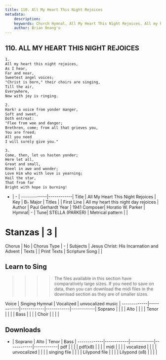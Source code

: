 ```yaml
---
title: 110. All My Heart This Night Rejoices
metadata:
    description: 
    keywords: Church Hymnal, All My Heart This Night Rejoices, All my heart this night day rejoices, 
    author: Brian Onang'o
---
```



## 110. ALL MY HEART THIS NIGHT REJOICES

```txt
1.
All my heart this night rejoices, 
As I hear, 
Far and near, 
Sweetest angel voices; 
"Christ is born," their choirs are singing, 
Till the air, 
Everywhere, 
Now with joy is ringing. 

2.
Hark! a voice from yonder manger, 
Soft and sweet, 
Doth entreat: 
"Flee from woe and danger; 
Brethren, come; from all that grieves you, 
You are freed; 
All you need 
I will surely give you." 

3.
Come, then, let us hasten yonder; 
Here let all, 
Great and small, 
Kneel in awe and wonder; 
Love Him who with love is yearning; 
Hail the star, 
That from far 
Bright with hope is burning!

```

- |   -  |
-------------|------------|
Title | All My Heart This Night Rejoices |
Key | B♭ Major |
Titles |  |
First Line | All my heart this night day rejoices |
Author | Paul Gerhardt
Year | 1941
Composer| Horatio W. Parker |
Hymnal|  - |
Tune| STELLA (PARKER) |
Metrical pattern | |
# Stanzas | 3 |
Chorus | No |
Chorus Type | - |
Subjects | Jesus Christ: His Incarnation and Advent |
Texts |  |
Print Texts | 
Scripture Song |  |
  
## Learn to Sing

>>>> The files available in this section have comparatively large sizes. If you need to save on data, then you can download the midi files in the download section as they are of smaller sizes.

Voice |  Singing Hymnal | Vocalized | unvocalized music |
-------------|------------|------------|------------|------------|
Soprano | | | |
Alto | | | |
Tenor | | | |
Bass | | | |
Choir | | | |

## Downloads

- |  Soprano | Alto | Tenor | Bass |
-------------|------------|------------|------------|------------|
pdf | | | |
pdf(x8) | | | |
midi | | | |
vocalized | | | |
unvocalized | | | |
singing file | | | |
Lilypond file | | | |
Lilypond (x8) | | | |
  